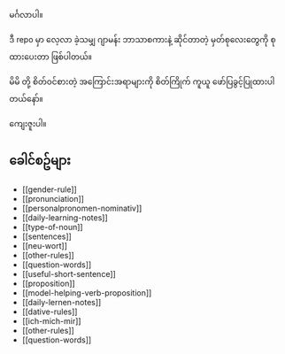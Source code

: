 မင်္ဂလာပါ။

ဒီ repo မှာ လေ့လာ ခဲ့သမျှ ဂျာမန်း ဘာသာစကားနဲ့ ဆိုင်တာတဲ့ မှတ်စုလေးတွေကို စုထားပေးတာ ဖြစ်ပါတယ်။

မိမိ တို့ စိတ်ဝင်စားတဲ့ အကြောင်းအရာများကို စိတ်ကြိုက် ကူယူ ဖော်ပြခွင့်ပြုထားပါတယ်နော်။

ကျေးဇူးပါ။

__ခေါင်စဥ်များ__
---------------------

* [[gender-rule]]
* [[pronunciation]]
* [[personalpronomen-nominativ]]
* [[daily-learning-notes]]
* [[type-of-noun]]
* [[sentences]]
* [[neu-wort]]
* [[other-rules]]
* [[question-words]]
* [[useful-short-sentence]]
* [[proposition]]
* [[model-helping-verb-proposition]]
* [[daily-lernen-notes]]
* [[dative-rules]]
* [[ich-mich-mir]]
* [[other-rules]]
* [[question-words]]
